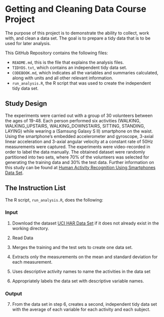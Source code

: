 
# Getting and Cleaning Data Course Project

The purpose of this project is to demonstrate the ability to collect,
work with, and clean a data set. The goal is to prepare a tidy data that
is to be used for later analysis.

This GitHub Repository contains the following files:

  - `README.md`, this is the file that explains the analysis files.
  - `TIDYDS.txt`, which contains an independent tidy data set.
  - `CODEBOOK.md`, which indicates all the variables and summaries
    calculated, along with units and all other relevant information.
  - `run_analysis.R`, the R script that was used to create the
    independent tidy data set.

## Study Design

The experiments were carried out with a group of 30 volunteers between
the ages of 19-48. Each person performed six activities (WALKING,
WALKING\_UPSTAIRS, WALKING\_DOWNSTAIRS, SITTING, STANDING, LAYING) while
wearing a (Samsung Galaxy S II) smartphone on the waist. Using the
smartphone’s embedded accelerometer and gyroscope, 3-axial linear
acceleration and 3-axial angular velocity at a constant rate of 50Hz
measurements were captured. The experiments were video-recorded in order
to label the data manually. The obtained dataset were randomly
partitioned into two sets, where 70% of the volunteers was selected for
generating the training data and 30% the test data. Further information
on this study can be found at [Human Activity Recognition Using
Smartphones Data
Set](http://archive.ics.uci.edu/ml/datasets/Human+Activity+Recognition+Using+Smartphones).

## The Instruction List

The R script, `run_analysis.R`, does the following:

### Input

1.  Download the dataset [UCI HAR Data
    Set](https://d396qusza40orc.cloudfront.net/getdata%2Fprojectfiles%2FUCI%20HAR%20Dataset.zip)
    if it does not already exist in the working directory.

2.  Read Data

3.  Merges the training and the test sets to create one data set.

4.  Extracts only the measurements on the mean and standard deviation
    for each measurement.

5.  Uses descriptive activity names to name the activities in the data
    set

6.  Appropriately labels the data set with descriptive variable names.

### Output

7.  From the data set in step 6, creates a second, independent tidy data
    set with the average of each variable for each activity and each
    subject.
